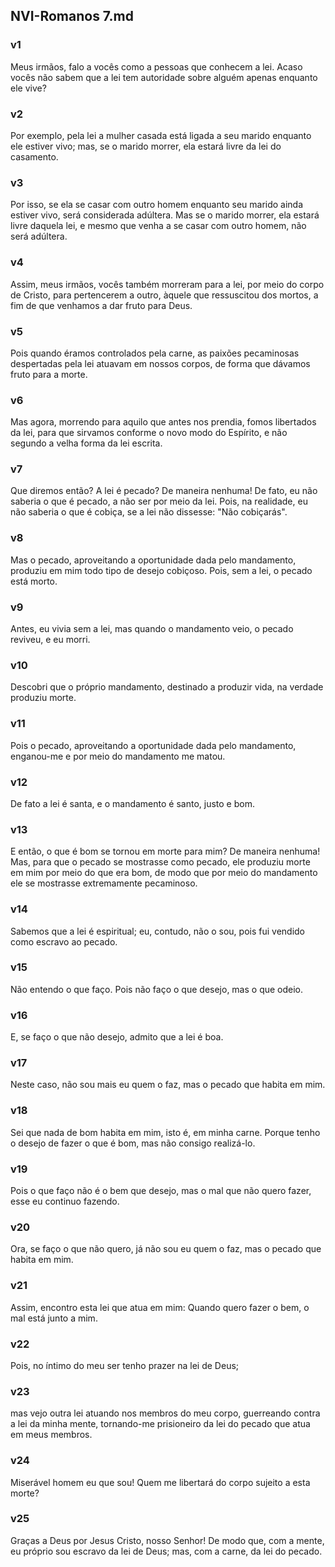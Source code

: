 ## NVI-Romanos 7.md
### v1
 Meus irmãos, falo a vocês como a pessoas que conhecem a lei. Acaso vocês não sabem que a lei tem autoridade sobre alguém apenas enquanto ele vive?
### v2
 Por exemplo, pela lei a mulher casada está ligada a seu marido enquanto ele estiver vivo; mas, se o marido morrer, ela estará livre da lei do casamento.
### v3
 Por isso, se ela se casar com outro homem enquanto seu marido ainda estiver vivo, será considerada adúltera. Mas se o marido morrer, ela estará livre daquela lei, e mesmo que venha a se casar com outro homem, não será adúltera.
### v4
 Assim, meus irmãos, vocês também morreram para a lei, por meio do corpo de Cristo, para pertencerem a outro, àquele que ressuscitou dos mortos, a fim de que venhamos a dar fruto para Deus.
### v5
 Pois quando éramos controlados pela carne, as paixões pecaminosas despertadas pela lei atuavam em nossos corpos, de forma que dávamos fruto para a morte.
### v6
 Mas agora, morrendo para aquilo que antes nos prendia, fomos libertados da lei, para que sirvamos conforme o novo modo do Espírito, e não segundo a velha forma da lei escrita.
### v7
 Que diremos então? A lei é pecado? De maneira nenhuma! De fato, eu não saberia o que é pecado, a não ser por meio da lei. Pois, na realidade, eu não saberia o que é cobiça, se a lei não dissesse: "Não cobiçarás".
### v8
 Mas o pecado, aproveitando a oportunidade dada pelo mandamento, produziu em mim todo tipo de desejo cobiçoso. Pois, sem a lei, o pecado está morto.
### v9
 Antes, eu vivia sem a lei, mas quando o mandamento veio, o pecado reviveu, e eu morri.
### v10
 Descobri que o próprio mandamento, destinado a produzir vida, na verdade produziu morte.
### v11
 Pois o pecado, aproveitando a oportunidade dada pelo mandamento, enganou-me e por meio do mandamento me matou.
### v12
 De fato a lei é santa, e o mandamento é santo, justo e bom.
### v13
 E então, o que é bom se tornou em morte para mim? De maneira nenhuma! Mas, para que o pecado se mostrasse como pecado, ele produziu morte em mim por meio do que era bom, de modo que por meio do mandamento ele se mostrasse extremamente pecaminoso.
### v14
 Sabemos que a lei é espiritual; eu, contudo, não o sou, pois fui vendido como escravo ao pecado.
### v15
 Não entendo o que faço. Pois não faço o que desejo, mas o que odeio.
### v16
 E, se faço o que não desejo, admito que a lei é boa.
### v17
 Neste caso, não sou mais eu quem o faz, mas o pecado que habita em mim.
### v18
 Sei que nada de bom habita em mim, isto é, em minha carne. Porque tenho o desejo de fazer o que é bom, mas não consigo realizá-lo.
### v19
 Pois o que faço não é o bem que desejo, mas o mal que não quero fazer, esse eu continuo fazendo.
### v20
 Ora, se faço o que não quero, já não sou eu quem o faz, mas o pecado que habita em mim.
### v21
 Assim, encontro esta lei que atua em mim: Quando quero fazer o bem, o mal está junto a mim.
### v22
 Pois, no íntimo do meu ser tenho prazer na lei de Deus;
### v23
 mas vejo outra lei atuando nos membros do meu corpo, guerreando contra a lei da minha mente, tornando-me prisioneiro da lei do pecado que atua em meus membros.
### v24
 Miserável homem eu que sou! Quem me libertará do corpo sujeito a esta morte?
### v25
 Graças a Deus por Jesus Cristo, nosso Senhor! De modo que, com a mente, eu próprio sou escravo da lei de Deus; mas, com a carne, da lei do pecado.
